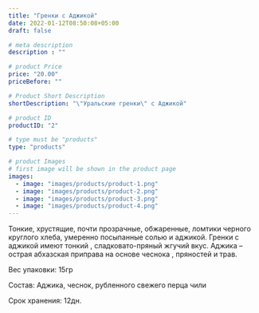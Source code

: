 ```yaml
---
title: "Гренки с Аджикой"
date: 2022-01-12T08:50:08+05:00
draft: false

# meta description
description : ""

# product Price
price: "20.00"
priceBefore: ""

# Product Short Description
shortDescription: "\"Уральские гренки\" с Аджикой"

# product ID
productID: "2"

# type must be "products"
type: "products"

# product Images
# first image will be shown in the product page
images:
  - image: "images/products/product-1.png"
  - image: "images/products/product-2.png"
  - image: "images/products/product-3.png"
  - image: "images/products/product-4.png"
---
```


Тонкие, хрустящие, почти прозрачные,  обжаренные, ломтики черного круглого хлеба, умеренно посыпанные солью и аджикой. 
Гренки с аджикой имеют тонкий , сладковато-пряный жгучий вкус. Аджика – острая абхазская приправа на основе чеснока , пряностей и трав.

Вес упаковки: 15гр

Состав: Аджика, чеснок, рубленного свежего перца чили

Срок хранения: 12дн.
